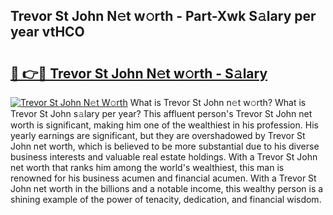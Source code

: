 ## Trevor St John N𝚎t w𝚘rth - Part-Xwk S𝚊lary per year vtHCO

# <h2><a href="http://gc3l55.nevu.top/?p=Trevor+St+John">🔗 👉🔴 Trevor St John N𝚎t w𝚘rth - S𝚊lary</a></h2>

[![Trevor St John N𝚎t W𝚘rth](https://i.imgur.com/Oavwk0R.jpeg)](http://gc3l55.nevu.top/?p=Trevor+St+John)
What is Trevor St John n𝚎t w𝚘rth? What is Trevor St John s𝚊lary per year?
This affluent person's Trevor St John net worth is significant, making him one of the wealthiest in his profession. His yearly earnings are significant, but they are overshadowed by Trevor St John net worth, which is believed to be more substantial due to his diverse business interests and valuable real estate holdings. With a Trevor St John net worth that ranks him among the world's wealthiest, this man is renowned for his business acumen and financial acumen. With a Trevor St John net worth in the billions and a notable income, this wealthy person is a shining example of the power of tenacity, dedication, and financial wisdom.
